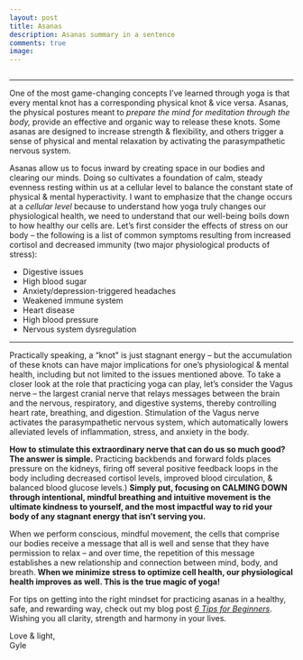 ```yaml
---
layout: post
title: Asanas
description: Asanas summary in a sentence
comments: true
image: 
---
```

<span class="image fit"><img src="{% link assets/images/asanas_2412.JPG %}" alt="" /></span>
<hr/>
<p>
One of the most game-changing concepts I’ve learned through yoga is that every mental knot has a corresponding physical knot & vice versa. Asanas, the physical postures meant to <i>prepare the mind for meditation through the body,</i> provide an effective and organic way to release these knots. Some asanas are designed to increase strength & flexibility, and others trigger a sense of physical and mental relaxation by activating the parasympathetic nervous system.
<p>
Asanas allow us to focus inward by creating space in our bodies and clearing our minds. Doing so cultivates a foundation of calm, steady evenness resting within us at a cellular level to balance the constant state of physical & mental hyperactivity. I want to emphasize that the change occurs at a <i>cellular level</i> because to understand how yoga truly changes our physiological health, we need to understand that our well-being boils down to how healthy our cells are. Let’s first consider the effects of stress on our body – the following is a list of common symptoms resulting from increased cortisol and decreased immunity (two major physiological products of stress):
<ul>
    <li>Digestive issues</li>
    <li>High blood sugar</li>
    <li>Anxiety/depression-triggered headaches</li>
    <li>Weakened immune system</li>
    <li>Heart disease</li>
    <li>High blood pressure</li>
    <li>Nervous system dysregulation</li>
</ul>
<hr/>
<p>
Practically speaking, a “knot” is just stagnant energy – but the accumulation of these knots can have major implications for one’s physiological & mental health, including but not limited to the issues mentioned above. To take a closer look at the role that practicing yoga can play, let’s consider the Vagus nerve – the largest cranial nerve that relays messages between the brain and the nervous, respiratory, and digestive systems, thereby controlling heart rate, breathing, and digestion. Stimulation of the Vagus nerve activates the parasympathetic nervous system, which automatically lowers alleviated levels of inflammation, stress, and anxiety in the body. 
<p>
<b> How to stimulate this extraordinary nerve that can do us so much good? The answer is simple.</b>  Practicing backbends and forward folds places pressure on the kidneys, firing off several positive feedback loops in the body including decreased cortisol levels, improved blood circulation, & balanced blood glucose levels.) <b> Simply put, focusing on CALMING DOWN through intentional, mindful breathing and intuitive movement is the ultimate kindness to yourself, and the most impactful way to rid your body of any stagnant energy that isn’t serving you.</b>
<p>
When we perform conscious, mindful movement, the cells that comprise our bodies receive a message that all is well and sense that they have permission to relax – and over time, the repetition of this message establishes a new relationship and connection between mind, body, and breath.<b> When we minimize stress to optimize cell health, our physiological health improves as well. This is the true magic of yoga!</b>
<p>
For tips on getting into the right mindset for practicing asanas in a healthy, safe, and rewarding way, check out my blog post <i><a href="{% post_url 2021-04-28-beginners %}">6 Tips for Beginners</a></i>.<br/>
Wishing you all clarity, strength and harmony in your lives.
<p>
Love & light,<br/>
Gyle

